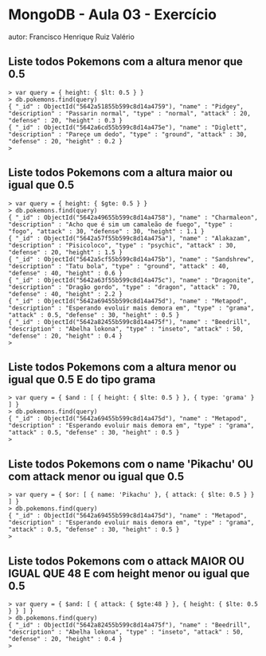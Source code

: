 # MongoDB - Aula 03 - Exercício
autor: Francisco Henrique Ruiz Valério

## Liste todos Pokemons com a altura menor que 0.5

	> var query = { height: { $lt: 0.5 } }
	> db.pokemons.find(query)
	{ "_id" : ObjectId("5642a51855b599c8d14a4759"), "name" : "Pidgey", "description" : "Passarin normal", "type" : "normal", "attack" : 20, "defense" : 20, "height" : 0.3 }
	{ "_id" : ObjectId("5642a6cd55b599c8d14a475e"), "name" : "Diglett", "description" : "Pareçe um dedo", "type" : "ground", "attack" : 30, "defense" : 20, "height" : 0.2 }
	>

## Liste todos Pokemons com a altura maior ou igual que 0.5
	
	> var query = { height: { $gte: 0.5 } }
	> db.pokemons.find(query)
	{ "_id" : ObjectId("5642a49655b599c8d14a4758"), "name" : "Charmaleon", "description" : "Acho que é sim um camaleão de fuego", "type" : "fogo", "attack" : 30, "defense" : 30, "height" : 1.1 }
	{ "_id" : ObjectId("5642a57f55b599c8d14a475a"), "name" : "Alakazam", "description" : "Pisicoloco", "type" : "psychic", "attack" : 30, "defense" : 20, "height" : 1.5 }
	{ "_id" : ObjectId("5642a5cf55b599c8d14a475b"), "name" : "Sandshrew", "description" : "Tatu bola", "type" : "ground", "attack" : 40, "defense" : 40, "height" : 0.6 }
	{ "_id" : ObjectId("5642a63f55b599c8d14a475c"), "name" : "Dragonite", "description" : "Dragão gordo", "type" : "dragon", "attack" : 70, "defense" : 40, "height" : 2.2 }
	{ "_id" : ObjectId("5642a69455b599c8d14a475d"), "name" : "Metapod", "description" : "Esperando evoluir mais demora em", "type" : "grama", "attack" : 0.5, "defense" : 30, "height" : 0.5 }
	{ "_id" : ObjectId("5642a82455b599c8d14a475f"), "name" : "Beedrill", "description" : "Abelha lokona", "type" : "inseto", "attack" : 50, "defense" : 20, "height" : 0.4 }
	>
	
## Liste todos Pokemons com a altura menor ou igual que 0.5 E do tipo grama
		
	> var query = { $and : [ { height: { $lte: 0.5 } }, { type: 'grama' } ] }
	> db.pokemons.find(query)
	{ "_id" : ObjectId("5642a69455b599c8d14a475d"), "name" : "Metapod", "description" : "Esperando evoluir mais demora em", "type" : "grama", "attack" : 0.5, "defense" : 30, "height" : 0.5 }
	>

## Liste todos Pokemons com o name 'Pikachu' OU com attack menor ou igual que 0.5

	> var query = { $or: [ { name: 'Pikachu' }, { attack: { $lte: 0.5 } } ] }
	> db.pokemons.find(query)
	{ "_id" : ObjectId("5642a69455b599c8d14a475d"), "name" : "Metapod", "description" : "Esperando evoluir mais demora em", "type" : "grama", "attack" : 0.5, "defense" : 30, "height" : 0.5 }
	>


## Liste todos Pokemons com o attack MAIOR OU IGUAL QUE 48 E com height menor ou igual que 0.5

	> var query = { $and: [ { attack: { $gte:48 } }, { height: { $lte: 0.5 } } ] }
	> db.pokemons.find(query)
	{ "_id" : ObjectId("5642a82455b599c8d14a475f"), "name" : "Beedrill", "description" : "Abelha lokona", "type" : "inseto", "attack" : 50, "defense" : 20, "height" : 0.4 }
	>

	





























